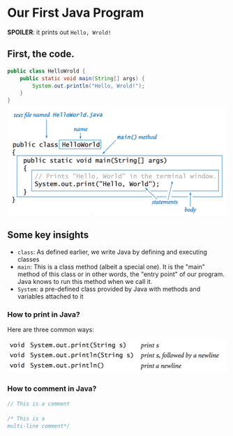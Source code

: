 # Our First Java Program

**SPOILER**: it prints out `Hello, Wrold!`

## First, the code.

```java
public class HelloWrold {
	public static void main(String[] args) {
		System.out.println("Hello, Wrold!");
	}
}
```

![hello](/assets/hello.png)

## Some key insights

* `class`: As defined earlier, we write Java by defining and executing classes
* `main`: This is a class method (albeit a special one). It is the "main" method of this class or in other words, the "entry point" of our program. Java knows to run this method when we call it.
* `System`: a pre-defined class provided by Java with methods and variables attached to it

### How to print in Java?

Here are three common ways:

![print](/assets/system.out.print-api.png)

### How to comment in Java?

```java
// This is a comment

/* This is a
multi-line comment*/
```